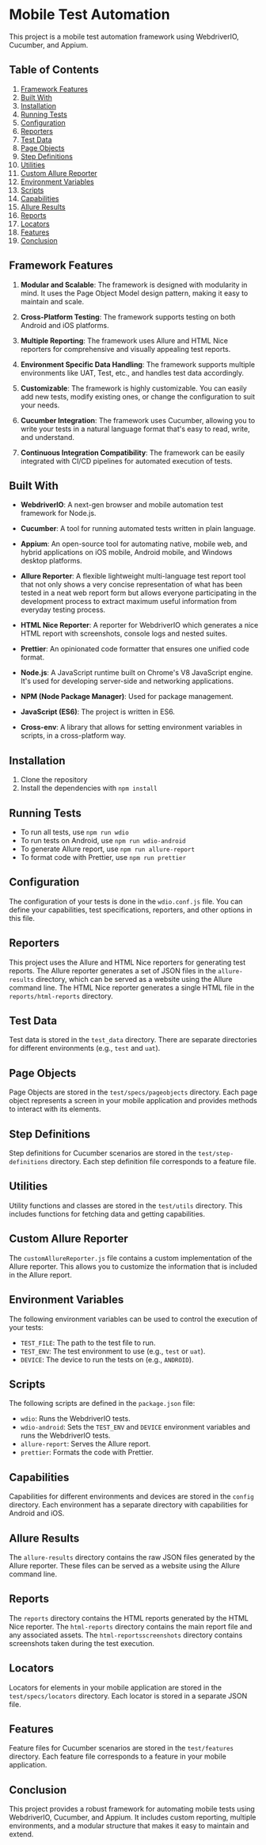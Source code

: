 # Mobile Test Automation

This project is a mobile test automation framework using WebdriverIO, Cucumber, and Appium.

## Table of Contents

1. [Framework Features](#framework-features)
2. [Built With](#built-with)
3. [Installation](#installation)
4. [Running Tests](#running-tests)
5. [Configuration](#configuration)
6. [Reporters](#reporters)
7. [Test Data](#test-data)
8. [Page Objects](#page-objects)
9. [Step Definitions](#step-definitions)
10. [Utilities](#utilities)
11. [Custom Allure Reporter](#custom-allure-reporter)
12. [Environment Variables](#environment-variables)
13. [Scripts](#scripts)
14. [Capabilities](#capabilities)
15. [Allure Results](#allure-results)
16. [Reports](#reports)
17. [Locators](#locators)
18. [Features](#features)
19. [Conclusion](#conclusion)

## Framework Features

1. **Modular and Scalable**: The framework is designed with modularity in mind. It uses the Page Object Model design pattern, making it easy to maintain and scale.

2. **Cross-Platform Testing**: The framework supports testing on both Android and iOS platforms.

3. **Multiple Reporting**: The framework uses Allure and HTML Nice reporters for comprehensive and visually appealing test reports.

4. **Environment Specific Data Handling**: The framework supports multiple environments like UAT, Test, etc., and handles test data accordingly.

5. **Customizable**: The framework is highly customizable. You can easily add new tests, modify existing ones, or change the configuration to suit your needs.

6. **Cucumber Integration**: The framework uses Cucumber, allowing you to write your tests in a natural language format that's easy to read, write, and understand.

7. **Continuous Integration Compatibility**: The framework can be easily integrated with CI/CD pipelines for automated execution of tests.

## Built With

- **WebdriverIO**: A next-gen browser and mobile automation test framework for Node.js.

- **Cucumber**: A tool for running automated tests written in plain language.

- **Appium**: An open-source tool for automating native, mobile web, and hybrid applications on iOS mobile, Android mobile, and Windows desktop platforms.

- **Allure Reporter**: A flexible lightweight multi-language test report tool that not only shows a very concise representation of what has been tested in a neat web report form but allows everyone participating in the development process to extract maximum useful information from everyday testing process.

- **HTML Nice Reporter**: A reporter for WebdriverIO which generates a nice HTML report with screenshots, console logs and nested suites.

- **Prettier**: An opinionated code formatter that ensures one unified code format.

- **Node.js**: A JavaScript runtime built on Chrome's V8 JavaScript engine. It's used for developing server-side and networking applications.

- **NPM (Node Package Manager)**: Used for package management.

- **JavaScript (ES6)**: The project is written in ES6.

- **Cross-env**: A library that allows for setting environment variables in scripts, in a cross-platform way.

## Installation

1. Clone the repository
2. Install the dependencies with `npm install`

## Running Tests

- To run all tests, use `npm run wdio`
- To run tests on Android, use `npm run wdio-android`
- To generate Allure report, use `npm run allure-report`
- To format code with Prettier, use `npm run prettier`

## Configuration

The configuration of your tests is done in the `wdio.conf.js` file. You can define your capabilities, test specifications, reporters, and other options in this file.

## Reporters

This project uses the Allure and HTML Nice reporters for generating test reports. The Allure reporter generates a set of JSON files in the `allure-results` directory, which can be served as a website using the Allure command line. The HTML Nice reporter generates a single HTML file in the `reports/html-reports` directory.

## Test Data

Test data is stored in the `test_data` directory. There are separate directories for different environments (e.g., `test` and `uat`).

## Page Objects

Page Objects are stored in the `test/specs/pageobjects` directory. Each page object represents a screen in your mobile application and provides methods to interact with its elements.

## Step Definitions

Step definitions for Cucumber scenarios are stored in the `test/step-definitions` directory. Each step definition file corresponds to a feature file.

## Utilities

Utility functions and classes are stored in the `test/utils` directory. This includes functions for fetching data and getting capabilities.

## Custom Allure Reporter

The `customAllureReporter.js` file contains a custom implementation of the Allure reporter. This allows you to customize the information that is included in the Allure report.

## Environment Variables

The following environment variables can be used to control the execution of your tests:

- `TEST_FILE`: The path to the test file to run.
- `TEST_ENV`: The test environment to use (e.g., `test` or `uat`).
- `DEVICE`: The device to run the tests on (e.g., `ANDROID`).

## Scripts

The following scripts are defined in the `package.json` file:

- `wdio`: Runs the WebdriverIO tests.
- `wdio-android`: Sets the `TEST_ENV` and `DEVICE` environment variables and runs the WebdriverIO tests.
- `allure-report`: Serves the Allure report.
- `prettier`: Formats the code with Prettier.

## Capabilities

Capabilities for different environments and devices are stored in the `config` directory. Each environment has a separate directory with capabilities for Android and iOS.

## Allure Results

The `allure-results` directory contains the raw JSON files generated by the Allure reporter. These files can be served as a website using the Allure command line.

## Reports

The `reports` directory contains the HTML reports generated by the HTML Nice reporter. The `html-reports` directory contains the main report file and any associated assets. The `html-reportsscreenshots` directory contains screenshots taken during the test execution.

## Locators

Locators for elements in your mobile application are stored in the `test/specs/locators` directory. Each locator is stored in a separate JSON file.

## Features

Feature files for Cucumber scenarios are stored in the `test/features` directory. Each feature file corresponds to a feature in your mobile application.

## Conclusion

This project provides a robust framework for automating mobile tests using WebdriverIO, Cucumber, and Appium. It includes custom reporting, multiple environments, and a modular structure that makes it easy to maintain and extend.
